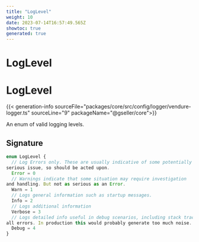```yaml
---
title: "LogLevel"
weight: 10
date: 2023-07-14T16:57:49.565Z
showtoc: true
generated: true
---
```

<!-- This file was generated from the Vendure source. Do not modify. Instead, re-run the "docs:build" script -->

# LogLevel
<div class="symbol">


# LogLevel

{{< generation-info sourceFile="packages/core/src/config/logger/vendure-logger.ts" sourceLine="9" packageName="@gseller/core">}}

An enum of valid logging levels.

## Signature

```TypeScript
enum LogLevel {
  // Log Errors only. These are usually indicative of some potentially
serious issue, so should be acted upon.
  Error = 0
  // Warnings indicate that some situation may require investigation
and handling. But not as serious as an Error.
  Warn = 1
  // Logs general information such as startup messages.
  Info = 2
  // Logs additional information
  Verbose = 3
  // Logs detailed info useful in debug scenarios, including stack traces for
all errors. In production this would probably generate too much noise.
  Debug = 4
}
```
</div>
